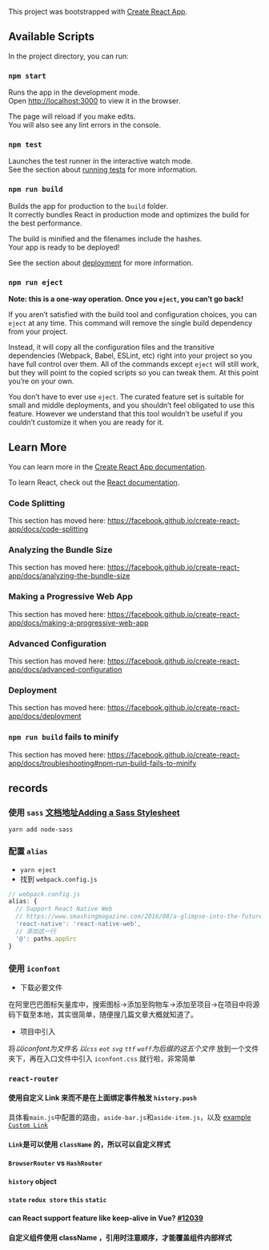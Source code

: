 This project was bootstrapped with [Create React App](https://github.com/facebook/create-react-app).

## Available Scripts

In the project directory, you can run:

### `npm start`

Runs the app in the development mode.<br>
Open [http://localhost:3000](http://localhost:3000) to view it in the browser.

The page will reload if you make edits.<br>
You will also see any lint errors in the console.

### `npm test`

Launches the test runner in the interactive watch mode.<br>
See the section about [running tests](https://facebook.github.io/create-react-app/docs/running-tests) for more information.

### `npm run build`

Builds the app for production to the `build` folder.<br>
It correctly bundles React in production mode and optimizes the build for the best performance.

The build is minified and the filenames include the hashes.<br>
Your app is ready to be deployed!

See the section about [deployment](https://facebook.github.io/create-react-app/docs/deployment) for more information.

### `npm run eject`

**Note: this is a one-way operation. Once you `eject`, you can’t go back!**

If you aren’t satisfied with the build tool and configuration choices, you can `eject` at any time. This command will remove the single build dependency from your project.

Instead, it will copy all the configuration files and the transitive dependencies (Webpack, Babel, ESLint, etc) right into your project so you have full control over them. All of the commands except `eject` will still work, but they will point to the copied scripts so you can tweak them. At this point you’re on your own.

You don’t have to ever use `eject`. The curated feature set is suitable for small and middle deployments, and you shouldn’t feel obligated to use this feature. However we understand that this tool wouldn’t be useful if you couldn’t customize it when you are ready for it.

## Learn More

You can learn more in the [Create React App documentation](https://facebook.github.io/create-react-app/docs/getting-started).

To learn React, check out the [React documentation](https://reactjs.org/).

### Code Splitting

This section has moved here: https://facebook.github.io/create-react-app/docs/code-splitting

### Analyzing the Bundle Size

This section has moved here: https://facebook.github.io/create-react-app/docs/analyzing-the-bundle-size

### Making a Progressive Web App

This section has moved here: https://facebook.github.io/create-react-app/docs/making-a-progressive-web-app

### Advanced Configuration

This section has moved here: https://facebook.github.io/create-react-app/docs/advanced-configuration

### Deployment

This section has moved here: https://facebook.github.io/create-react-app/docs/deployment

### `npm run build` fails to minify

This section has moved here: https://facebook.github.io/create-react-app/docs/troubleshooting#npm-run-build-fails-to-minify



## records

### 使用 `sass` [文档地址Adding a Sass Stylesheet](https://facebook.github.io/create-react-app/docs/adding-a-sass-stylesheet)
```shell
yarn add node-sass
```

### 配置 `alias`
- `yarn eject`
- 找到 `webpack.config.js`
```js
// webpack.config.js
alias: {
  // Support React Native Web
  // https://www.smashingmagazine.com/2016/08/a-glimpse-into-the-future-with-react-native-for-web/
  'react-native': 'react-native-web',
  // 添加这一行
  '@': paths.appSrc
}
```

### 使用 `iconfont`

- 下载必要文件

在阿里巴巴图标矢量库中，搜索图标->添加至购物车->添加至项目->在项目中将源码下载至本地，其实很简单，随便搜几篇文章大概就知道了。

- 项目中引入

将*以iconfont为文件名* *以`css` `eot` `svg` `ttf` `woff`为后缀的这五个文件* 放到一个文件夹下，再在入口文件中引入 `iconfont.css` 就行啦，非常简单

### `react-router`

<!-- TODO -->
#### 使用自定义 Link 来而不是在上面绑定事件触发 `history.push`
具体看`main.js`中配置的路由，`aside-bar.js`和`aside-item.js`，以及 [example `Custom Link`](https://reacttraining.com/react-router/web/example/custom-link)

#### `Link`是可以使用 `className` 的，所以可以自定义样式

#### `BrowserRouter` vs `HashRouter`

#### `history` object

#### `state` `redux store` `this` `static`

#### can React support feature like keep-alive in Vue? [#12039](https://github.com/facebook/react/issues/12039)

#### 自定义组件使用 className ，引用时注意顺序，才能覆盖组件内部样式

